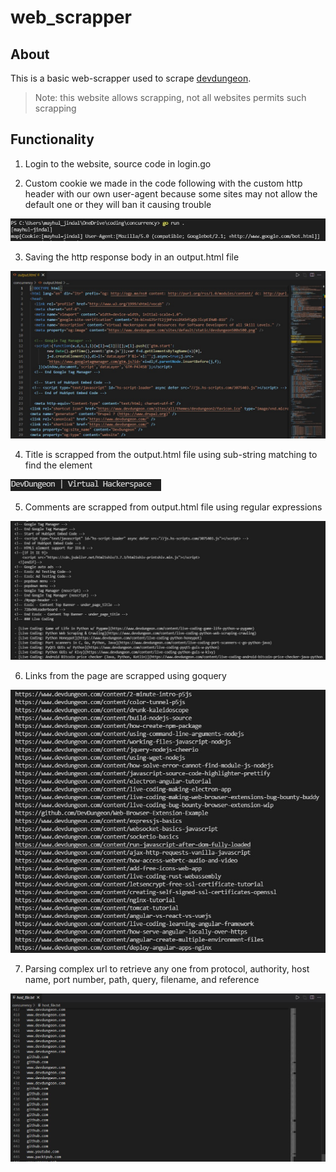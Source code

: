 # **web_scrapper**

## About
This is a basic web-scrapper used to scrape [devdungeon](https://www.devdungeon.com/).
> Note:  this website allows scrapping, not all websites permits such scrapping

## Functionality

1. Login to the website, source code in login.go 
   
2. Custom cookie we made in the code following with the custom http header with our own user-agent because some sites may not allow the default one or they will ban it causing trouble
  
![](./../img/1.jpg)

3. Saving the http response body in an output.html file

![](./../img/5.jpg)

4. Title is scrapped from the output.html file using sub-string matching to find the element

![](./../img/2.jpg)

5. Comments are scrapped from output.html file using regular expressions

![](./../img/3.jpg)

6. Links from the page are scrapped using goquery

![](./../img/4.jpg)

7. Parsing complex url to retrieve any one from protocol, authority, host name, port number, path, query, filename, and reference

![](./../img/6.jpg)
